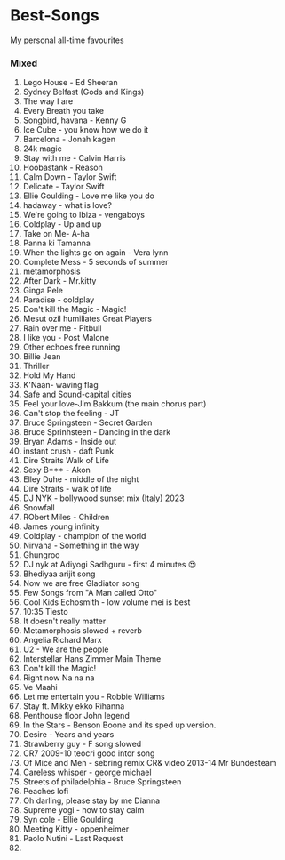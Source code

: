 # Best-Songs
My personal all-time favourites


### Mixed
1. Lego House -  Ed Sheeran
2. Sydney Belfast (Gods and Kings)
3. The way I are
4. Every Breath you take
5. Songbird, havana - Kenny G
6. Ice Cube - you know how we do it
7. Barcelona - Jonah kagen
8. 24k magic
9. Stay with me - Calvin Harris
10. Hoobastank - Reason
12. Calm Down - Taylor Swift
13. Delicate - Taylor Swift
14. Ellie Goulding - Love me like you do
15. hadaway - what is love?
16. We're going to Ibiza - vengaboys
17. Coldplay - Up and up
18. Take on Me- A-ha
19. Panna ki Tamanna
20. When the lights go on again - Vera lynn
21. Complete Mess - 5 seconds of summer
22. metamorphosis
23. After Dark - Mr.kitty
24. Ginga Pele
25. Paradise - coldplay
26. Don't kill the Magic - Magic!
27. Mesut ozil humiliates Great Players
28. Rain over me -  Pitbull
29. I like you - Post Malone
30. Other echoes free running
31. Billie Jean
32. Thriller
33. Hold My Hand
34. K'Naan- waving flag
35. Safe and Sound-capital cities
36. Feel your love-Jim Bakkum (the main chorus part)
37. Can't stop the feeling - JT
38. Bruce Springsteen - Secret Garden
39. Bruce Sprinhsteen - Dancing in the dark
40. Bryan Adams - Inside out
41. instant crush - daft Punk
42. Dire Straits Walk of Life
43. Sexy B*** - Akon
44. Elley Duhe - middle of the night
45. Dire Straits - walk of life
46. DJ NYK - bollywood sunset mix (Italy) 2023
47. Snowfall
48. RObert Miles - Children
49. James young infinity
50. Coldplay - champion of the world
51. Nirvana - Something in the way
52. Ghungroo
53. DJ nyk at  Adiyogi Sadhguru - first 4 minutes 😍
54. Bhediyaa arijit song
55. Now we are free Gladiator song
56. Few Songs from "A Man called Otto"
57. Cool Kids Echosmith - low volume mei is best
58. 10:35 Tiesto
59. It doesn't really matter
60. Metamorphosis slowed + reverb
61. Angelia Richard Marx
62. U2 - We are the people
63. Interstellar Hans Zimmer Main Theme
64. Don't kill the Magic!
65. Right now Na na na
66. Ve Maahi
67. Let me entertain you - Robbie Williams
68. Stay ft. Mikky ekko Rihanna
69. Penthouse floor John legend
70. In the Stars - Benson Boone and its sped up version.
71. Desire - Years and years
72. Strawberry guy -  F song slowed
73. CR7 2009-10 teocri good intor song
74. Of Mice and Men - sebring remix CR& video 2013-14 Mr Bundesteam
75. Careless whisper - george michael
76. Streets of philadelphia - Bruce Springsteen
77. Peaches lofi
78. Oh darling, please stay by me Dianna
79. Supreme yogi - how to stay calm
80. Syn cole - Ellie Goulding
81. Meeting Kitty - oppenheimer
82. Paolo Nutini - Last Request
83. 



